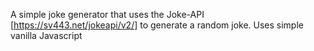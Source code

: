A simple joke generator that uses the Joke-API [https://sv443.net/jokeapi/v2/] to generate a random joke. Uses simple vanilla Javascript
